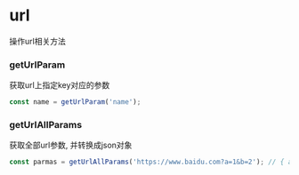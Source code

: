 # url

操作url相关方法

### getUrlParam

获取url上指定key对应的参数

```js
const name = getUrlParam('name');
```

### getUrlAllParams

获取全部url参数, 并转换成json对象

```js
const parmas = getUrlAllParams('https://www.baidu.com?a=1&b=2'); // { a: 1, b: 2 }
```